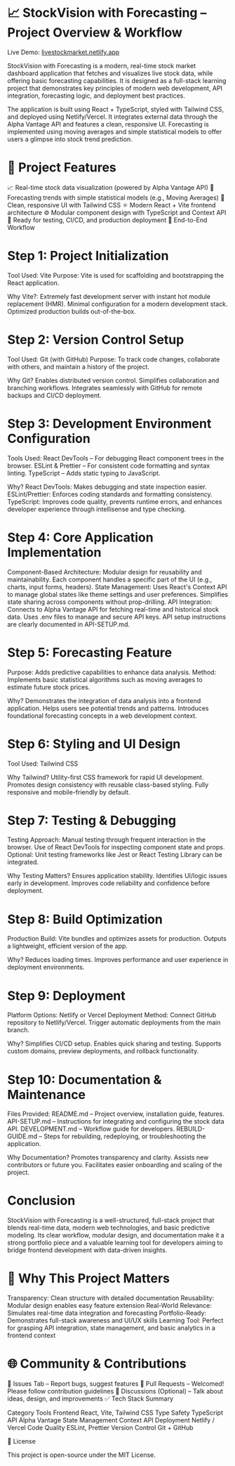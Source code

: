 # 📈 StockVision with Forecasting – Project Overview & Workflow

 Live Demo: [livestockmarket.netlify.app](https://livestockmarket.netlify.app/)

StockVision with Forecasting is a modern, real-time stock market dashboard application that fetches and visualizes live stock data, while offering basic forecasting capabilities. It is designed as a full-stack learning project that demonstrates key principles of modern web development, API integration, forecasting logic, and deployment best practices.

The application is built using React + TypeScript, styled with Tailwind CSS, and deployed using Netlify/Vercel. It integrates external data through the Alpha Vantage API and features a clean, responsive UI. Forecasting is implemented using moving averages and simple statistical models to offer users a glimpse into stock trend prediction.

# 🚀 Project Features

📈 Real-time stock data visualization (powered by Alpha Vantage API)
🔮 Forecasting trends with simple statistical models (e.g., Moving Averages)
🎨 Clean, responsive UI with Tailwind CSS
⚛️ Modern React + Vite frontend architecture
⚙️ Modular component design with TypeScript and Context API
🧪 Ready for testing, CI/CD, and production deployment
🔁 End-to-End Workflow

# Step 1: Project Initialization

Tool Used: Vite
Purpose: Vite is used for scaffolding and bootstrapping the React application.

Why Vite?:
Extremely fast development server with instant hot module replacement (HMR).
Minimal configuration for a modern development stack.
Optimized production builds out-of-the-box.

# Step 2: Version Control Setup

Tool Used: Git (with GitHub)
Purpose: To track code changes, collaborate with others, and maintain a history of the project.

Why Git?
Enables distributed version control.
Simplifies collaboration and branching workflows.
Integrates seamlessly with GitHub for remote backups and CI/CD deployment.

# Step 3: Development Environment Configuration

Tools Used:
React DevTools – For debugging React component trees in the browser.
ESLint & Prettier – For consistent code formatting and syntax linting.
TypeScript – Adds static typing to JavaScript.

Why?
React DevTools: Makes debugging and state inspection easier.
ESLint/Prettier: Enforces coding standards and formatting consistency.
TypeScript: Improves code quality, prevents runtime errors, and enhances developer experience through intellisense and type checking.

# Step 4: Core Application Implementation

Component-Based Architecture:
Modular design for reusability and maintainability.
Each component handles a specific part of the UI (e.g., charts, input forms, headers).
State Management:
Uses React's Context API to manage global states like theme settings and user preferences.
Simplifies state sharing across components without prop-drilling.
API Integration:
Connects to Alpha Vantage API for fetching real-time and historical stock data.
Uses .env files to manage and secure API keys.
API setup instructions are clearly documented in API-SETUP.md.

# Step 5: Forecasting Feature

Purpose: Adds predictive capabilities to enhance data analysis.
Method:
Implements basic statistical algorithms such as moving averages to estimate future stock prices.

Why?
Demonstrates the integration of data analysis into a frontend application.
Helps users see potential trends and patterns.
Introduces foundational forecasting concepts in a web development context.

# Step 6: Styling and UI Design

Tool Used: Tailwind CSS

Why Tailwind?
Utility-first CSS framework for rapid UI development.
Promotes design consistency with reusable class-based styling.
Fully responsive and mobile-friendly by default.

# Step 7: Testing & Debugging

Testing Approach:
Manual testing through frequent interaction in the browser.
Use of React DevTools for inspecting component state and props.
Optional: Unit testing frameworks like Jest or React Testing Library can be integrated.

Why Testing Matters?
Ensures application stability.
Identifies UI/logic issues early in development.
Improves code reliability and confidence before deployment.

# Step 8: Build Optimization

Production Build:
Vite bundles and optimizes assets for production.
Outputs a lightweight, efficient version of the app.

Why?
Reduces loading times.
Improves performance and user experience in deployment environments.

# Step 9: Deployment

Platform Options: Netlify or Vercel
Deployment Method:
Connect GitHub repository to Netlify/Vercel.
Trigger automatic deployments from the main branch.

Why?
Simplifies CI/CD setup.
Enables quick sharing and testing.
Supports custom domains, preview deployments, and rollback functionality.

# Step 10: Documentation & Maintenance

Files Provided:
README.md – Project overview, installation guide, features.
API-SETUP.md – Instructions for integrating and configuring the stock data API.
DEVELOPMENT.md – Workflow guide for developers.
REBUILD-GUIDE.md – Steps for rebuilding, redeploying, or troubleshooting the application.

Why Documentation?
Promotes transparency and clarity.
Assists new contributors or future you.
Facilitates easier onboarding and scaling of the project.

# Conclusion
StockVision with Forecasting is a well-structured, full-stack project that blends real-time data, modern web technologies, and basic predictive modeling. Its clear workflow, modular design, and documentation make it a strong portfolio piece and a valuable learning tool for developers aiming to bridge frontend development with data-driven insights.

# 🧠 Why This Project Matters

Transparency: Clean structure with detailed documentation
Reusability: Modular design enables easy feature extension
Real-World Relevance: Simulates real-time data integration and forecasting
Portfolio-Ready: Demonstrates full-stack awareness and UI/UX skills
Learning Tool: Perfect for grasping API integration, state management, and basic analytics in a frontend context

# 🌐 Community & Contributions

📂 Issues Tab – Report bugs, suggest features
🔀 Pull Requests – Welcomed! Please follow contribution guidelines
💬 Discussions (Optional) – Talk about ideas, design, and improvements
✅ Tech Stack Summary

Category	Tools
Frontend	React, Vite, Tailwind CSS
Type Safety	TypeScript
API	Alpha Vantage
State Management	Context API
Deployment	Netlify / Vercel
Code Quality	ESLint, Prettier
Version Control	Git + GitHub

📄 License

This project is open-source under the MIT License.

